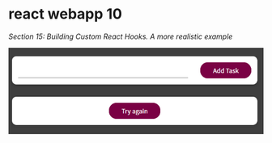 # react webapp 10
*Section 15: Building Custom React Hooks. A more realistic example*

![webapp](assets/app-2021-05-10-105040.png)
